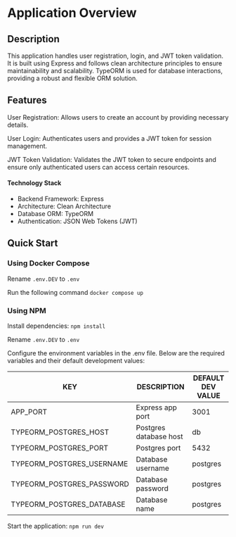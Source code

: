 # Application Overview

## Description

This application handles user registration, login, and JWT token validation. It is built using Express and follows clean architecture principles to ensure maintainability and scalability. TypeORM is used for database interactions, providing a robust and flexible ORM solution.

## Features

User Registration: Allows users to create an account by providing necessary details.

User Login: Authenticates users and provides a JWT token for session management.

JWT Token Validation: Validates the JWT token to secure endpoints and ensure only authenticated users can access certain resources.

#### Technology Stack

-   Backend Framework: Express
-   Architecture: Clean Architecture
-   Database ORM: TypeORM
-   Authentication: JSON Web Tokens (JWT)

## Quick Start

### Using Docker Compose

Rename `.env.DEV` to `.env`

Run the following command `docker compose up`

### Using NPM

Install dependencies: `npm install`

Rename `.env.DEV` to `.env`

Configure the environment variables in the .env file. Below are the required variables and their default development values:

| KEY                       | DESCRIPTION            | DEFAULT DEV VALUE |
| ------------------------- | ---------------------- | ----------------- |
| APP_PORT                  | Express app port       | 3001              |
| TYPEORM_POSTGRES_HOST     | Postgres database host | db                |
| TYPEORM_POSTGRES_PORT     | Postgres port          | 5432              |
| TYPEORM_POSTGRES_USERNAME | Database username      | postgres          |
| TYPEORM_POSTGRES_PASSWORD | Database password      | postgres          |
| TYPEORM_POSTGRES_DATABASE | Database name          | postgres          |

Start the application: `npm run dev`
